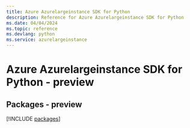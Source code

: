 ```yaml
---
title: Azure Azurelargeinstance SDK for Python
description: Reference for Azure Azurelargeinstance SDK for Python
ms.date: 04/04/2024
ms.topic: reference
ms.devlang: python
ms.service: azurelargeinstance
---
```

# Azure Azurelargeinstance SDK for Python - preview
## Packages - preview
[!INCLUDE [packages](azurelargeinstance-index.md)]
